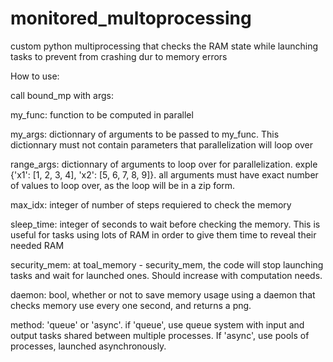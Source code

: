 # monitored_multoprocessing
custom python multiprocessing that checks the RAM state while launching tasks to prevent from crashing dur to memory errors

How to use:

call bound_mp with args:

my_func: function to be computed in parallel

my_args: dictionnary of arguments to be passed to my_func. This dictionnary must not contain parameters that                        parallelization will loop over
    
range_args: dictionnary of arguments to loop over for parallelization. exple {'x1': [1, 2, 3, 4], 'x2': [5, 6, 7, 8, 9]}.              all arguments must have exact number of values to loop over, as the loop will be in a zip form.

max_idx: integer of number of steps requiered to check the memory

sleep_time: integer of seconds to wait before checking the memory. This is useful for tasks using lots of RAM in order to              give them time to reveal their needed RAM
    
security_mem: at toal_memory - security_mem, the code will stop launching tasks and wait for launched ones. Should increase               with computation needs.
    
daemon: bool, whether or not to save memory usage using a daemon that checks memory use every one second, and returns a            png.
    
method: 'queue' or 'async'. if 'queue', use queue system with input and output tasks shared between multiple processes. If          'async', use pools of processes, launched asynchronously.

